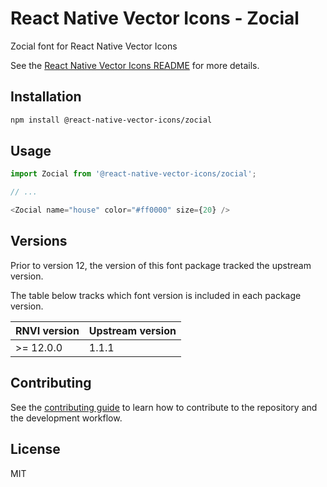 # React Native Vector Icons - Zocial

Zocial font for React Native Vector Icons

See the [React Native Vector Icons README](../../README.md) for more details.

## Installation

```sh
npm install @react-native-vector-icons/zocial
```

## Usage

```js
import Zocial from '@react-native-vector-icons/zocial';

// ...

<Zocial name="house" color="#ff0000" size={20} />
```


## Versions

Prior to version 12, the version of this font package tracked the upstream version.

The table below tracks which font version is included in each package version.

| RNVI version | Upstream version |
| ------------ | ---------------- |
| &gt;= 12.0.0 | 1.1.1 |

## Contributing

See the [contributing guide](../../CONTRIBUTING.md) to learn how to contribute to the repository and the development workflow.

## License

MIT

